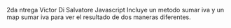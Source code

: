 2da ntrega Victor Di Salvatore Javascript 
Incluye un metodo sumar iva y un map sumar iva para ver el resultado de dos maneras diferentes.